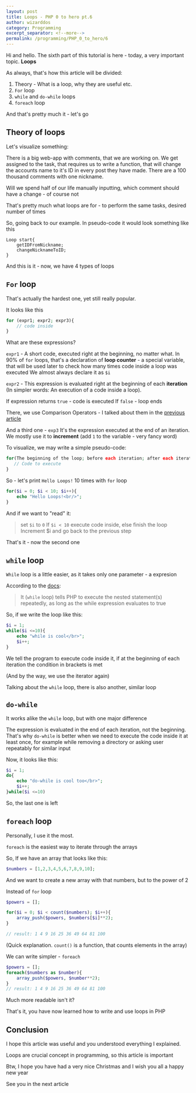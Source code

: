 ```yaml
---
layout: post
title: Loops - PHP 0 to hero pt.6
author: wizarddos
category: Programming
excerpt_separator: <!--more-->
permalink: /programming/PHP_0_to_hero/6
---
```



Hi and hello. The sixth part of this tutorial is here - today, a very important topic. **Loops**

<!--more-->
As always, that's how this article will be divided:

1. Theory - What is a loop, why they are useful etc.
2. `For` loop
3. `while` and `do-while` loops
4. `foreach` loop

And that's pretty much it - let's go


## Theory of loops

Let's visualize something:

There is a big web-app with comments, that we are working on. We get assigned to the task, that requires us to write a function, that will change the accounts name to it's ID in every post they have made. There are a 100 thousand comments with one nickname.

Will we spend half of our life manually inputting, which comment should have a change - of course not

That's pretty much what loops are for - to perform the same tasks, desired number of times

So, going back to our example. In pseudo-code it would look something like this
```
Loop start{
    getIDFromNickname;
    changeNicknameToID;
}
```

And this is it - now, we have 4 types of loops

## `For` loop

That's actually the hardest one, yet still really popular. 

It looks like this
```php
for (expr1; expr2; expr3){
    // code inside
}
```
What are these expressions? 

`expr1` - A short code, executed right at the beginning, no matter what. 
In 90% of `for` loops, that's a declaration of **loop counter** - a special variable, that will be used later to check how many times code inside a loop was executed
We almost always declare it as `$i`

`expr2` - This expression is evaluated right at the beginning of each **iteration** (In simpler words: An execution of a code inside a loop). 

If expression returns `true` - code is executed
If `false` - loop ends

There, we use Comparison Operators - I talked about them in the [previous article](https://dev.to/wizarddos/php-0-to-hero-pt-5-math-in-php-2l3o)

And a third one - `exp3`
It's the expression executed at the end of an iteration.
We mostly use it to **increment** (add `1` to the variable - very fancy word)

To visualize, we may write a simple pseudo-code:
```php
for(The beginning of the loop; before each iteration; after each iteration){
   // Code to execute
}
```

So - let's print `Hello Loops!` 10 times with `for` loop

```php
for($i = 0; $i < 10; $i++){
    echo "Hello Loops!<br/>";
}
```
And if we want to "read" it:
> set `$i` to `0`
> If `$i < 10` execute code inside, else finish the loop
> Increment $i and go back to the previous step

That's it - now the second one

## `while` loop

`While` loop is a little easier, as it takes only one parameter - a expresion

According to the [docs](https://www.php.net/manual/en/control-structures.while.php):
> It (`while` loop) tells PHP to execute the nested statement(s) repeatedly, as long as the while expression evaluates to true

So, if we write the loop like this:
```php
$i = 1;
while($i <=10){
    echo "while is cool</br>";
    $i++;
}
```
We tell the program to execute code inside it, if at the beginning of each iteration the condition in brackets is met

(And by the way, we use the iterator again)


Talking about the `while` loop, there is also another, similar loop

## `do-while` 

It works alike the `while` loop, but with one major difference

The expression is evaluated in the end of each iteration, not the beginning. That's why `do-while` is better when we need to execute the code inside it at least once, for example while removing a directory or asking user repeatably for similar input

Now, it looks like this:
```php
$i = 1;
do{
    echo "do-while is cool too</br>";
    $i++;
}while($i <=10)
``` 

So, the last one is left

## `foreach` loop

Personally, I use it the most. 

`foreach` is the easiest way to iterate through the arrays

So, If we have an array that looks like this:
```php
$numbers = [1,2,3,4,5,6,7,8,9,10];
```

And we want to create a new array with that numbers, but to the power of 2

Instead of `for` loop
```php
$powers = [];

for($i = 0; $i < count($numbers); $i++){ 
    array_push($powers, $numbers[$i]**2);
}

// result: 1 4 9 16 25 36 49 64 81 100 
```
(Quick explanation. `count()` is a function, that counts elements in the array)

We can write simpler - `foreach`

```php
$powers = [];
foreach($numbers as $number){
    array_push($powers, $number**2);
}
// result: 1 4 9 16 25 36 49 64 81 100 
```

Much more readable isn't it? 

That's it, you have now learned how to write and use loops in PHP

## Conclusion

I hope this article was useful and you understood everything I explained. 

Loops are crucial concept in programming, so this article is important

Btw, I hope you have had a very nice Christmas and I wish you all a happy new year

See you in the next article
